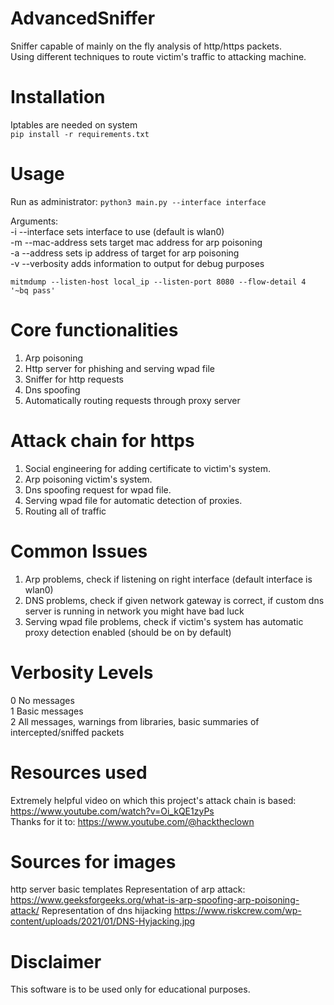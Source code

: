 # AdvancedSniffer
Sniffer capable of mainly on the fly analysis of http/https packets.  
Using different techniques to route victim's traffic to attacking machine.
# Installation
Iptables are needed on system  
```pip install -r requirements.txt```

# Usage
  
Run as administrator:
```python3 main.py --interface interface```

Arguments:  
-i --interface sets interface to use (default is wlan0)  
-m --mac-address sets target mac address for arp poisoning  
-a --address sets ip address of target for arp poisoning  
-v --verbosity adds information to output for debug purposes

    mitmdump --listen-host local_ip --listen-port 8080 --flow-detail 4 '~bq pass'

# Core functionalities
1. Arp poisoning
2. Http server for phishing and serving wpad file
3. Sniffer for http requests
4. Dns spoofing
5. Automatically routing requests through proxy server

# Attack chain for https
1. Social engineering for adding certificate to victim's system.
2. Arp poisoning victim's system.
3. Dns spoofing request for wpad file.
4. Serving wpad file for automatic detection of proxies.
5. Routing all of traffic 


# Common Issues
1. Arp problems, check if listening on right interface (default interface is wlan0)
2. DNS problems, check if given network gateway is correct, if custom dns server is running in network you might have bad luck
3. Serving wpad file problems, check if victim's system has automatic proxy detection enabled (should be on by default)

# Verbosity Levels
0 No messages  
1 Basic messages  
2 All messages, warnings from libraries, basic summaries of intercepted/sniffed packets

# Resources used
Extremely helpful video on which this project's attack chain is based: https://www.youtube.com/watch?v=Oi_kQE1zyPs  
Thanks for it to: https://www.youtube.com/@hacktheclown
# Sources for images
http server basic templates
Representation of arp attack:
https://www.geeksforgeeks.org/what-is-arp-spoofing-arp-poisoning-attack/
Representation of dns hijacking https://www.riskcrew.com/wp-content/uploads/2021/01/DNS-Hyjacking.jpg


# Disclaimer
This software is to be used only for educational purposes.

